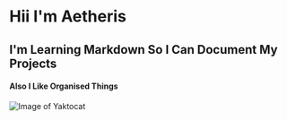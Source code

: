 # Hii I'm Aetheris
## I'm Learning Markdown So I Can Document My Projects
#### Also I Like Organised Things
![Image of Yaktocat](https://octodex.github.com/images/yaktocat.png)
